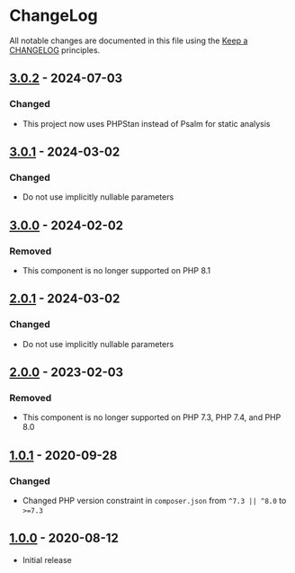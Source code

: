 # ChangeLog

All notable changes are documented in this file using the [Keep a CHANGELOG](https://keepachangelog.com/) principles.

## [3.0.2] - 2024-07-03

### Changed

* This project now uses PHPStan instead of Psalm for static analysis

## [3.0.1] - 2024-03-02

### Changed

* Do not use implicitly nullable parameters

## [3.0.0] - 2024-02-02

### Removed

* This component is no longer supported on PHP 8.1

## [2.0.1] - 2024-03-02

### Changed

* Do not use implicitly nullable parameters

## [2.0.0] - 2023-02-03

### Removed

* This component is no longer supported on PHP 7.3, PHP 7.4, and PHP 8.0

## [1.0.1] - 2020-09-28

### Changed

* Changed PHP version constraint in `composer.json` from `^7.3 || ^8.0` to `>=7.3`

## [1.0.0] - 2020-08-12

* Initial release

[3.0.2]: https://github.com/sebastianbergmann/cli-parser/compare/3.0.1...3.0.2
[3.0.1]: https://github.com/sebastianbergmann/cli-parser/compare/3.0.0...3.0.1
[3.0.0]: https://github.com/sebastianbergmann/cli-parser/compare/2.0...3.0.0
[2.0.1]: https://github.com/sebastianbergmann/cli-parser/compare/2.0.0...2.0.1
[2.0.0]: https://github.com/sebastianbergmann/cli-parser/compare/1.0.1...2.0.0
[1.0.1]: https://github.com/sebastianbergmann/cli-parser/compare/1.0.0...1.0.1
[1.0.0]: https://github.com/sebastianbergmann/cli-parser/compare/bb7bb3297957927962b0a3335befe7b66f7462e9...1.0.0

